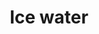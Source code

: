 ---
pid: mx222
title: Ice water
location_transcription: Malcolm X/ Murals
coordinates: "[-75.225396315788, 39.952451096813]"
zipcode: '19464'
gen_neighborhood: 
neighborhood: 
outside_phl: 'Pottstown PA '
age: 
age_range: 
instagram: 
image_file_name: mx_222.jpg
proposal_transcription: |-
  Monument to represent positivity, not for/of positive things but to represent something the is opposite of negativity.
  Eg: The mural on the bathroom stalls of Malcolm X shot;d be in a happy place, that image does not display happiness/positivity.
topic: Uplifting
topic_summary: '0'
type: Other No Form
keywords_other: 
credit: R. N.
image_labels: 
twitter: 
facebook: 
permalink: "/monuments/mx222/"
layout: item-page
---
